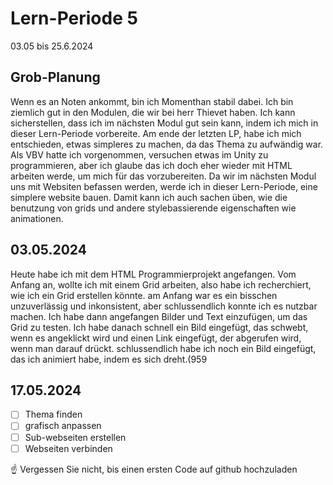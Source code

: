 # Lern-Periode 5
03.05 bis 25.6.2024

## Grob-Planung
Wenn es an Noten ankommt, bin ich Momenthan stabil dabei. Ich bin ziemlich gut in den Modulen, die wir bei herr Thievet haben. Ich kann sicherstellen, dass ich im nächsten Modul gut sein kann, indem ich mich in dieser Lern-Periode vorbereite.
Am ende der letzten LP, habe ich mich entschieden, etwas simpleres zu machen, da das Thema zu aufwändig war. Als VBV hatte ich vorgenommen, versuchen etwas im Unity zu programmieren, aber ich glaube das ich doch eher wieder mit HTML arbeiten werde, um mich für das vorzubereiten. 
Da wir im nächsten Modul uns mit Websiten befassen werden, werde ich in dieser Lern-Periode, eine simplere website bauen. Damit kann ich auch sachen üben, wie die benutzung von grids und andere stylebassierende eigenschaften wie animationen.

## 03.05.2024
Heute habe ich mit dem HTML Programmierprojekt angefangen. Vom Anfang an, wollte ich mit einem Grid arbeiten, also habe ich recherchiert, wie ich ein Grid erstellen könnte. am Anfang war es ein bisschen unzuverlässig und inkonsistent, aber schlussendlich konnte ich es nutzbar machen. Ich habe dann angefangen Bilder und Text einzufügen, um das Grid zu testen. Ich habe danach schnell ein Bild eingefügt, das schwebt, wenn es angeklickt wird und einen Link eingefügt, der abgerufen wird, wenn man darauf drückt. schlussendlich habe ich noch ein Bild eingefügt, das ich animiert habe, indem es sich dreht.(959

## 17.05.2024
- [ ] Thema finden
- [ ] grafisch anpassen
- [ ] Sub-webseiten erstellen
- [ ] Webseiten verbinden

☝️ Vergessen Sie nicht, bis einen ersten Code auf github hochzuladen
